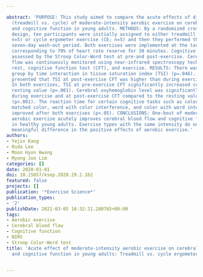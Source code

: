 ---
abstract: 'PURPOSE: This study aimed to compare the acute effects of different types
  (treadmill vs. cycle) of moderate-intensity aerobic exercise on cerebral blood flow
  and cognitive function in young adults. METHODS: By a randomized crossover study
  design, ten participants were initially assigned to either treadmill exercise (TE;
  n=5) or cycle ergometer exercise (CE; n=5) and then they performed the other with
  seven-day wash-out period. Both exercises were implemented at the target heart rate
  corresponding to 70% of heart rate reserve for 30 minutes. Cognitive function was
  assessed by the Stroop Color-Word test at pre-and post-exercise. Cerebral blood
  flow was continuously monitored using near-infrared spectroscopy technique during
  rest, cognitive function test (CFT), and exercise. RESULTS: There was a significant
  group by time interaction in tissue saturation index (TSI) (p=.046). Post-hoc analysis
  presented that TSI at post-exercise CFT was higher than during exercise in TE (p=.02).
  In both exercises, TSI at pre-exercise CFT significantly increased compared to the
  resting value (p=.001). Cerebral oxyhemoglobin level was significantly increased
  during exercise and at post-exercise CFT compared to the resting value in both exercises
  (p<.001). The reaction time for certain cognitive tasks such as color, word with
  matched color, word with color interference, and color with word interference was
  improved after both exercises (p<.05). CONCLUSIONS: One-bout of moderate-intensity
  aerobic exercise acutely improves cerebral blood flow and cognitive function even
  in healthy young adults. Exercise types with the same intensity do not seem to make
  meaningful difference in the positive effects of aerobic exercise.'
authors:
- Yejin Kang
- Ruda Lee
- Moon Hyon Hwang
- Myong Joo Lim
categories: []
date: 2020-01-01
doi: 10.15857/ksep.2020.29.2.162
featured: false
projects: []
publication: '*Exercise Science*'
publication_types:
- '2'
publishDate: 2021-03-05 16:32:21.280765+00:00
tags:
- Aerobic exercise
- Cerebral blood flow
- Cognitive function
- NIRS
- Stroop Color-Word test
title: 'Acute effect of moderate-intensity aerobic exercise on cerebral blood flow
  and cognitive function in young adults: Treadmill vs. cycle ergometer'

---
